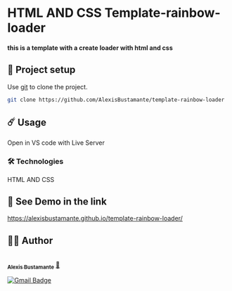 # HTML AND CSS Template-rainbow-loader
#### this is a template with a create loader with html and css


## 🚀 Project setup

Use [git](https://git-scm.com/) to clone the project.

```bash
git clone https://github.com/AlexisBustamante/template-rainbow-loader
```



## ☄️ Usage

Open in VS code with Live Server

### 🛠️ Technologies

HTML AND CSS

## 👀 See Demo in the link
https://alexisbustamante.github.io/template-rainbow-loader/


## 👷‍♂️ Author
<a href="https://github.com/AlexisBustamante">
 <br />
 <sub><b>Alexis Bustamante</b></sub></a> <a href="https://github.com/Joabsonlg" title="Github">🚀</a>

[![Gmail Badge](https://img.shields.io/badge/-Alexisbustamantecisternas@gmail.com-c14438?style=flat-square&logo=Gmail&logoColor=white&link=mailto:joabsonlg918@gmail.com)](mailto:Alexisbustamantecisternas@gmail.com)

